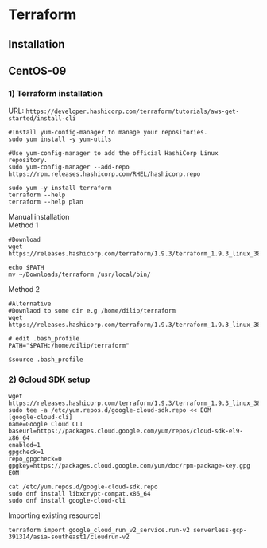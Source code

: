 # Terraform

## Installation
CentOS-09  
---------  
### 1) Terraform installation
URL: `https://developer.hashicorp.com/terraform/tutorials/aws-get-started/install-cli`

```
#Install yum-config-manager to manage your repositories.
sudo yum install -y yum-utils

#Use yum-config-manager to add the official HashiCorp Linux repository.
sudo yum-config-manager --add-repo https://rpm.releases.hashicorp.com/RHEL/hashicorp.repo

sudo yum -y install terraform
terraform --help
terraform --help plan
```

Manual installation  
Method 1
```
#Download
wget https://releases.hashicorp.com/terraform/1.9.3/terraform_1.9.3_linux_386.zip

echo $PATH
mv ~/Downloads/terraform /usr/local/bin/
```
Method 2
```
#Alternative 
#Downlaod to some dir e.g /home/dilip/terraform
wget https://releases.hashicorp.com/terraform/1.9.3/terraform_1.9.3_linux_386.zip

# edit .bash_profile
PATH="$PATH:/home/dilip/terraform"

$source .bash_profile
```

### 2) Gcloud SDK setup
```
wget https://releases.hashicorp.com/terraform/1.9.3/terraform_1.9.3_linux_386.zip
sudo tee -a /etc/yum.repos.d/google-cloud-sdk.repo << EOM
[google-cloud-cli]
name=Google Cloud CLI
baseurl=https://packages.cloud.google.com/yum/repos/cloud-sdk-el9-x86_64
enabled=1
gpgcheck=1
repo_gpgcheck=0
gpgkey=https://packages.cloud.google.com/yum/doc/rpm-package-key.gpg
EOM

cat /etc/yum.repos.d/google-cloud-sdk.repo
sudo dnf install libxcrypt-compat.x86_64
sudo dnf install google-cloud-cli
```

Importing existing resource]
```
terraform import google_cloud_run_v2_service.run-v2 serverless-gcp-391314/asia-southeast1/cloudrun-v2
```